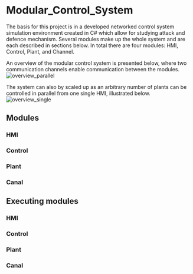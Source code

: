 # Modular_Control_System
The basis for this project is in a developed networked control system simulation environment created in C# which allow for studying attack and defence mechanism. Several modules make up the whole system and are each described in sections below. In total there are four modules: HMI, Control, Plant, and Channel.

An overview of the modular control system is presented below, where two communication channels enable communication between the modules. 
![overview_parallel](https://user-images.githubusercontent.com/25713113/52146560-61265d00-2664-11e9-9ac2-a5fe33445829.png)

The system can also by scaled up as an arbitrary number of plants can be controlled in parallel from one single HMI, illustrated below.
![overview_single](https://user-images.githubusercontent.com/25713113/52146563-61265d00-2664-11e9-82ae-dfa381d4701c.png)

## Modules
### HMI
### Control
### Plant
### Canal

## Executing modules
### HMI
### Control
### Plant
### Canal
